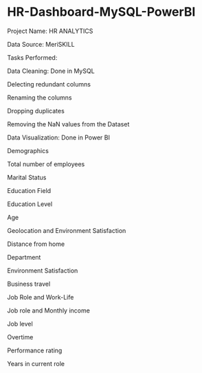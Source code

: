 # HR-Dashboard-MySQL-PowerBI
Project Name: HR ANALYTICS 

Data Source: MeriSKILL 

Tasks Performed:

Data Cleaning: Done in MySQL

Delecting redundant columns

Renaming the columns 

Dropping duplicates 

Removing the NaN values from the Dataset

Data Visualization: Done in Power BI 

Demographics 

Total number of employees 

Marital Status

Education Field 

Education Level

Age

Geolocation and Environment Satisfaction 

Distance from home

Department 

Environment Satisfaction 

Business travel 

Job Role and Work-Life 

Job role and Monthly income

Job level

Overtime

Performance rating

Years in current role

